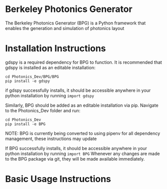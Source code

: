 # Berkeley Photonics Generator 
The Berkeley Photonics Generator (BPG) is a Python framework that enables the generation and simulation of photonics layout

# Installation Instructions
gdspy is a required dependency for BPG to function. It is recommended that gdspy is installed as an editable installation:

```
cd Photonics_Dev/BPG/BPG
pip install -e gdspy
```

if gdspy successfully installs, it should be accessible anywhere in your python installation by running `import gdspy`

Similarly, BPG should be added as an editable installation via pip. Navigate to the Photonics_Dev folder and run:

```
cd Photonics_Dev
pip install -e BPG
```

NOTE: BPG is currently being converted to using pipenv for all dependency management, these instructions may update

If BPG successfully installs, it should be accessible anywhere in your python installation by running `import BPG` 
Whenever any changes are made to the BPG package via git, they will be made available immediately.

# Basic Usage Instructions
